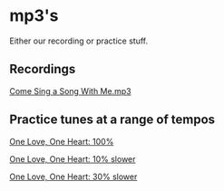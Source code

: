 # mp3's

Either our recording or practice stuff.

## Recordings

[Come Sing a Song With Me.mp3](come_sing_a_song_with_me.mp3)

## Practice tunes at a range of tempos

[One Love, One Heart: 100%](one_love_100.mp3)

[One Love, One Heart:  10% slower](one_love_-10.mp3)

[One Love, One Heart:  30% slower](one_love_-30.mp3)
